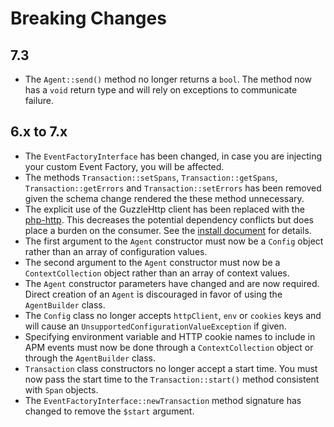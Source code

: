 
# Breaking Changes

## 7.3

* The `Agent::send()` method no longer returns a `bool`. The method now has a `void` return type and will rely on exceptions to communicate failure.

## 6.x to 7.x
* The `EventFactoryInterface` has been changed, in case you are injecting your custom Event Factory, you will be affected.
* The methods `Transaction::setSpans`, `Transaction::getSpans`, `Transaction::getErrors` and `Transaction::setErrors` has been removed given the schema change rendered the these method unnecessary.
* The explicit use of the GuzzleHttp client has been replaced with the [php-http](http://docs.php-http.org/). This decreases the potential dependency conflicts but does place a burden on the consumer. See the [install document](install.md) for details.
* The first argument to the `Agent` constructor must now be a `Config` object rather than an array of configuration values.
* The second argument to the `Agent` constructor must now be a `ContextCollection` object rather than an array of context values.
* The `Agent` constructor parameters have changed and are now required. Direct creation of an `Agent` is discouraged in favor of using the `AgentBuilder` class.
* The `Config` class no longer accepts `httpClient`, `env` or `cookies` keys and will cause an `UnsupportedConfigurationValueException` if given.
* Specifying environment variable and HTTP cookie names to include in APM events must now be done through a `ContextCollection` object or through the `AgentBuilder` class.
* `Transaction` class constructors no longer accept a start time. You must now pass the start time to the `Transaction::start()` method consistent with `Span` objects.
* The `EventFactoryInterface::newTransaction` method signature has changed to remove the `$start` argument.